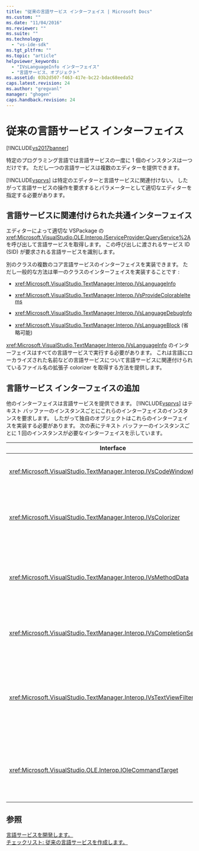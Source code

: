 ```yaml
---
title: "従来の言語サービス インターフェイス | Microsoft Docs"
ms.custom: ""
ms.date: "11/04/2016"
ms.reviewer: ""
ms.suite: ""
ms.technology: 
  - "vs-ide-sdk"
ms.tgt_pltfrm: ""
ms.topic: "article"
helpviewer_keywords: 
  - "IVsLanguageInfo インターフェイス"
  - "言語サービス、オブジェクト"
ms.assetid: 03b2d507-f463-417e-bc22-bdac68eeda52
caps.latest.revision: 24
ms.author: "gregvanl"
manager: "ghogen"
caps.handback.revision: 24
---
```

# 従来の言語サービス インターフェイス
[!INCLUDE[vs2017banner](../../code-quality/includes/vs2017banner.md)]

特定のプログラミング言語では言語サービスの一度に 1 個のインスタンスは一つだけです。  ただし一つの言語サービスは複数のエディターを提供できます。  
  
 [!INCLUDE[vsprvs](../../code-quality/includes/vsprvs_md.md)] は特定のエディターと言語サービスに関連付けない。  したがって言語サービスの操作を要求するとパラメーターとして適切なエディターを指定する必要があります。  
  
## 言語サービスに関連付けられた共通インターフェイス  
 エディターによって適切な VSPackage の <xref:Microsoft.VisualStudio.OLE.Interop.IServiceProvider.QueryService%2A> を呼び出して言語サービスを取得します。  この呼び出しに渡されるサービス ID \(SID\) が要求される言語サービスを識別します。  
  
 別のクラスの複数のコア言語サービスのインターフェイスを実装できます。  ただし一般的な方法は単一のクラスのインターフェイスを実装することです :  
  
-   <xref:Microsoft.VisualStudio.TextManager.Interop.IVsLanguageInfo>  
  
-   <xref:Microsoft.VisualStudio.TextManager.Interop.IVsProvideColorableItems>  
  
-   <xref:Microsoft.VisualStudio.TextManager.Interop.IVsLanguageDebugInfo>  
  
-   <xref:Microsoft.VisualStudio.TextManager.Interop.IVsLanguageBlock> \(省略可能\)  
  
 <xref:Microsoft.VisualStudio.TextManager.Interop.IVsLanguageInfo> のインターフェイスはすべての言語サービスで実行する必要があります。  これは言語にローカライズされた名前などの言語サービスについて言語サービスに関連付けられているファイル名の拡張子 colorizer を取得する方法を提供します。  
  
## 言語サービス インターフェイスの追加  
 他のインターフェイスは言語サービスを提供できます。  [!INCLUDE[vsprvs](../../code-quality/includes/vsprvs_md.md)] はテキスト バッファーのインスタンスごとにこれらのインターフェイスのインスタンスを要求します。  したがって独自のオブジェクトはこれらのインターフェイスを実装する必要があります。  次の表にテキスト バッファーのインスタンスごとに 1 回のインスタンスが必要なインターフェイスを示しています。  
  
|Interface|Description|  
|---------------|-----------------|  
|<xref:Microsoft.VisualStudio.TextManager.Interop.IVsCodeWindowManager>|ドロップダウン バーのようなコード ウィンドウの表示要素を管理します。  <xref:Microsoft.VisualStudio.TextManager.Interop.IVsLanguageInfo.GetCodeWindowManager%2A> のメソッドを使用してこのインターフェイスを取得できます。  コード ウィンドウに対して 1 <xref:Microsoft.VisualStudio.TextManager.Interop.IVsCodeWindowManager> があります。|  
|<xref:Microsoft.VisualStudio.TextManager.Interop.IVsColorizer>|Colorizes 言語のキーワードと区切り記号。  <xref:Microsoft.VisualStudio.TextManager.Interop.IVsLanguageInfo.GetColorizer%2A> のメソッドを使用してこのインターフェイスを取得できます。  <xref:Microsoft.VisualStudio.TextManager.Interop.IVsColorizer> は描画時に呼び出されます。  <xref:Microsoft.VisualStudio.TextManager.Interop.IVsColorizer> のローカライズ作業中の計算方法とパフォーマンスが低下を回避できます。|  
|<xref:Microsoft.VisualStudio.TextManager.Interop.IVsMethodData>|IntelliSense のパラメーターのヒントを紹介します。  言語サービスが認識すると言語サービスの \[パラメーター ヒントのツールヒントを表示する準備ができたらメソッドのデータは左かっこなどの表示になることを示す文字はテキスト ビューに通知するために <xref:Microsoft.VisualStudio.TextManager.Interop.IVsMethodTipWindow.SetMethodData%2A> のメソッドを呼び出します。  <xref:Microsoft.VisualStudio.TextManager.Interop.IVsMethodData> のメソッドのツールヒントを表示するために必要な情報を取得するために使用した言語サービスにはテキスト ビューのを呼び出してインターフェイスします。|  
|<xref:Microsoft.VisualStudio.TextManager.Interop.IVsCompletionSet>|IntelliSense のステートメント入力候補機能を提供します。  言語サービスはコンプリート リストを表示する準備ができたらテキスト ビューの <xref:Microsoft.VisualStudio.TextManager.Interop.IVsTextView.UpdateCompletionStatus%2A> のメソッドを呼び出します。  <xref:Microsoft.VisualStudio.TextManager.Interop.IVsCompletionSet> のメソッドを使用して言語サービスにはテキスト ビューのを呼び出してオブジェクト。|  
|<xref:Microsoft.VisualStudio.TextManager.Interop.IVsTextViewFilter>|コマンド ハンドラーを使用してテキスト ビューの変更を作成できます。  <xref:Microsoft.VisualStudio.TextManager.Interop.IVsTextViewFilter> のインターフェイスを実装するクラスは<xref:Microsoft.VisualStudio.OLE.Interop.IOleCommandTarget> のインターフェイスを実装する必要があります。  テキスト ビューは <xref:Microsoft.VisualStudio.TextManager.Interop.IVsTextView.AddCommandFilter%2A> のメソッドに渡される <xref:Microsoft.VisualStudio.OLE.Interop.IOleCommandTarget> のオブジェクトを照会して<xref:Microsoft.VisualStudio.TextManager.Interop.IVsTextViewFilter> のオブジェクトを取得します。  次に各ビューの <xref:Microsoft.VisualStudio.TextManager.Interop.IVsTextViewFilter> の 1 種類のオブジェクトである必要があります。|  
|<xref:Microsoft.VisualStudio.OLE.Interop.IOleCommandTarget>|コード ウィンドウにユーザーがそのコマンドを受け取ります。  カスタムの完了および詳細ビューの変更を提供するために <xref:Microsoft.VisualStudio.OLE.Interop.IOleCommandTarget> の実装からの出力を監視します。<br /><br /> テキスト ビューを <xref:Microsoft.VisualStudio.OLE.Interop.IOleCommandTarget> のオブジェクトを渡すには<xref:Microsoft.VisualStudio.TextManager.Interop.IVsTextView.AddCommandFilter%2A> を呼び出します。|  
  
## 参照  
 [言語サービスを開発します。](../../extensibility/internals/developing-a-legacy-language-service.md)   
 [チェックリスト: 従来の言語サービスを作成します。](../../extensibility/internals/checklist-creating-a-legacy-language-service.md)